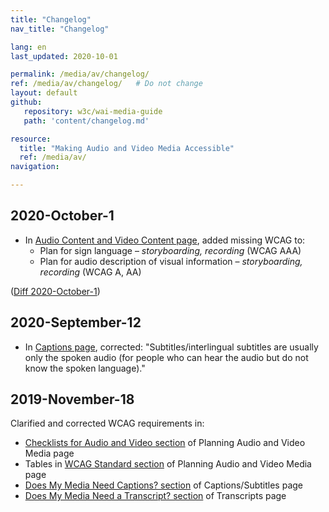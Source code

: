 ```yaml
---
title: "Changelog"
nav_title: "Changelog"

lang: en
last_updated: 2020-10-01

permalink: /media/av/changelog/
ref: /media/av/changelog/   # Do not change
layout: default
github:
   repository: w3c/wai-media-guide
   path: 'content/changelog.md'

resource:
  title: "Making Audio and Video Media Accessible"
  ref: /media/av/
navigation:

---
```


## 2020-October-1

* In [Audio Content and Video Content page](https://www.w3.org/WAI/media/av/av-content/), added missing WCAG to:
   * Plan for sign language – _storyboarding, recording_ (WCAG AAA)
   * Plan for audio description of visual information – _storyboarding, recording_  (WCAG A, AA)

([Diff 2020-October-1](https://github.com/w3c/wai-media-guide/commit/77727ef8d05f3fee95b6150164d837465cb8cb8c))

## 2020-September-12

* In [Captions page](https://www.w3.org/WAI/media/av/captions/#captions-and-subtitles), corrected: "Subtitles/interlingual subtitles are usually only the spoken audio (for people who can hear the audio but do not know the spoken language)."

## 2019-November-18

Clarified and corrected WCAG requirements in:
* [Checklists for Audio and Video section](/media/av/planning/#checklist) of Planning Audio and Video Media page 
* Tables in [WCAG Standard section](/media/av/planning/#wcag-standard) of Planning Audio and Video Media page 
* [Does My Media Need Captions? section](/media/av/captions/#checklist) of Captions/Subtitles page
* [Does My Media Need a Transcript? section](/media/av/transcripts/#checklist) of Transcripts page
